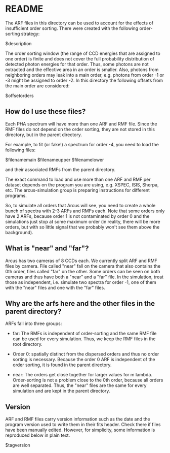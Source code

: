 README
======

The ARF files in this directory can be used to account for the effects
of insufficient order sorting. There were created with the following
order-sorting strategy:

$description

The order sorting window (the range of CCD energies that are assigned to
one order) is finite and does not cover the full probability distribution
of detected photon energies for that order. Thus, some photons are not
extracted and the effective area in an order is smaller.
Also, photons from neighboring orders may leak into a main order, e.g.
photons from order -1 or -3 might be assigned to order -2. In this directory
the following offsets from the main order are considered:

$offsetorders

How do I use these files?
-------------------------

Each PHA spectrum will have more than one ARF and RMF file. Since the
RMF files do not depend on the order sorting, they are not stored in
this directory, but in the parent directory.

For example, to fit (or fake!) a spectrum for order -4, you need to load
the following files:

$filenamemain
$filenameupper
$filenamelower

and their associated RMFs from the parent directory.

The exact command to load and use more than one ARF and RMF per dataset depends
on the program you are using, e.g. XSPEC, ISIS, Sherpa, etc.
The arcus-simulation group is preparing instructions for different programs.

So, to simulate all orders that Arcus will see, you need to create
a whole bunch of spectra with 2-3 ARFs and RMFs each. Note that some orders
only have 2 ARFs, because order 1 is not contaminated by order 0 and the
simulations just stop at some maximum order (in reality, there will be more
orders, but with so little signal that we probably won't see them above the
background).


What is "near" and "far"?
-------------------------

Arcus has two cameras of 8 CCDs each. We currently split ARF and RMF
files by camera. File called "near" fall on the camera that also
contains the 0th order, files called "far" on the other. Some orders
can be seen on both cameras and thus have both a "near" and a "far"
file. In the simulation, treat those as independent, i.e. simulate two
spectra for order -1, one of them with the "near" files and one with
the "far" files.

Why are the arfs here and the other files in the parent directory?
------------------------------------------------------------------
ARFs fall into three groups:

- far: The RMFs is independent of order-sorting and the same RMF
  file can be used for every simulation. Thus, we keep the RMF files in the
  root directory.

- Order 0: spatially distinct from the dispersed orders and thus no
  order sorting is necessary. Because the order 0 ARF is independent of the
  order sorting, it is found in the parent directory.

- near: The orders get close together for larger values for m lambda.
  Order-sorting is not a problem close to the 0th order, because all
  orders are well separated.
  Thus, the "near" files are the same for every simulation and are
  kept in the parent directory.



Version
-------

ARF and RMF files carry version information such as the date and the
program version used to write them in their fits header. Check there
if files have been manually edited. However, for simplicity, some
information is reproduced below in plain text.

$tagversion
